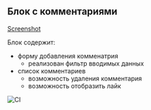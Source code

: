 ## Блок с комментариями

[Screenshot](/src/img/Screenshot_1.png)

Блок содержит:
- форму добавления комменатрия
  - реализован фильтр вводимых данных
- список комментариев
  - возможность удаления комментария
  - возможность отобразить лайк

![CI](https://github.com/alexandr7944/HOTELS-COMMENTS/actions/workflows/web.yml/badge.svg)